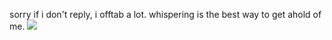 sorry if i don't reply, i offtab a lot. whispering is the best way to get ahold of me. ![](https://komarev.com/ghpvc/?username=KROYFISH)
